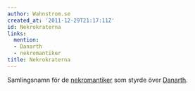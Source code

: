 ```yaml
---
author: Wahnstrom.se
created_at: '2011-12-29T21:17:11Z'
id: Nekrokraterna
links:
  mention:
  - Danarth
  - nekromantiker
title: Nekrokraterna
---
```


Samlingsnamn för de [nekromantiker] som styrde över [Danarth].

  [nekromantiker]: nekromantiker
  [Danarth]: Danarth